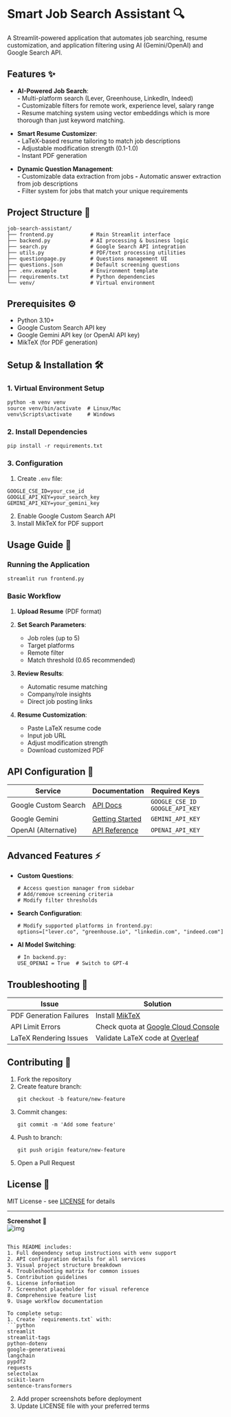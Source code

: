 # Smart Job Search Assistant 🔍

A Streamlit-powered application that automates job searching, resume customization, and application filtering using AI (Gemini/OpenAI) and Google Search API.

## Features ✨
- **AI-Powered Job Search**:  
  **-** Multi-platform search (Lever, Greenhouse, LinkedIn, Indeed)  
  **-** Customizable filters for remote work, experience level, salary range  
  **-** Resume matching system using vector embeddings which is more thorough than just keyword matching.

- **Smart Resume Customizer**:  
  **-** LaTeX-based resume tailoring to match job descriptions  
  **-** Adjustable modification strength (0.1-1.0)  
  **-** Instant PDF generation

- **Dynamic Question Management**:  
  **-** Customizable data extraction from jobs
  **-** Automatic answer extraction from job descriptions  
  **-** Filter system for jobs that match your unique requirements

## Project Structure 📁
```
job-search-assistant/
├── frontend.py            # Main Streamlit interface
├── backend.py             # AI processing & business logic
├── search.py              # Google Search API integration
├── utils.py               # PDF/text processing utilities
├── questionpage.py        # Questions management UI
├── questions.json         # Default screening questions
├── .env.example           # Environment template
├── requirements.txt       # Python dependencies
└── venv/                  # Virtual environment
```

## Prerequisites ⚙️
- Python 3.10+
- Google Custom Search API key
- Google Gemini API key (or OpenAI API key)
- MikTeX (for PDF generation)

## Setup & Installation 🛠️

### 1. Virtual Environment Setup
```
python -m venv venv
source venv/bin/activate  # Linux/Mac
venv\Scripts\activate     # Windows
```

### 2. Install Dependencies
```
pip install -r requirements.txt
```

### 3. Configuration
1. Create `.env` file:
```
GOOGLE_CSE_ID=your_cse_id
GOOGLE_API_KEY=your_search_key
GEMINI_API_KEY=your_gemini_key
```

2. Enable Google Custom Search API
3. Install MikTeX for PDF support

## Usage Guide 🚀

### Running the Application
```
streamlit run frontend.py
```

### Basic Workflow
1. **Upload Resume** (PDF format)
2. **Set Search Parameters**:
   - Job roles (up to 5)
   - Target platforms
   - Remote filter
   - Match threshold (0.65 recommended)

3. **Review Results**:
   - Automatic resume matching
   - Company/role insights
   - Direct job posting links

4. **Resume Customization**:
   - Paste LaTeX resume code
   - Input job URL
   - Adjust modification strength
   - Download customized PDF

## API Configuration 🔑
| Service | Documentation | Required Keys |
|---------|---------------|---------------|
| Google Custom Search | [API Docs](https://developers.google.com/custom-search/v1/overview) | `GOOGLE_CSE_ID`<br>`GOOGLE_API_KEY` |
| Google Gemini | [Getting Started](https://ai.google.dev/) | `GEMINI_API_KEY` |
| OpenAI (Alternative) | [API Reference](https://platform.openai.com/docs) | `OPENAI_API_KEY` |

## Advanced Features ⚡
- **Custom Questions**:
  ```
  # Access question manager from sidebar
  # Add/remove screening criteria
  # Modify filter thresholds
  ```
  
- **Search Configuration**:
  ```
  # Modify supported platforms in frontend.py:
  options=["lever.co", "greenhouse.io", "linkedin.com", "indeed.com"]
  ```

- **AI Model Switching**:
  ```
  # In backend.py:
  USE_OPENAI = True  # Switch to GPT-4
  ```

## Troubleshooting 🐛
| Issue | Solution |
|-------|----------|
| PDF Generation Failures | Install [MikTeX](https://miktex.org/download) |
| API Limit Errors | Check quota at [Google Cloud Console](https://console.cloud.google.com/) |
| LaTeX Rendering Issues | Validate LaTeX code at [Overleaf](https://www.overleaf.com/) |

## Contributing 🤝
1. Fork the repository
2. Create feature branch:
   ```
   git checkout -b feature/new-feature
   ```
3. Commit changes:
   ```
   git commit -m 'Add some feature'
   ```
4. Push to branch:
   ```
   git push origin feature/new-feature
   ```
5. Open a Pull Request

## License 📄
MIT License - see [LICENSE](LICENSE) for details

---

**Screenshot** 📸  
![img](https://github.com/user-attachments/assets/bca6ddc7-9f88-4143-95b0-8c4bb1d09507)

```

This README includes:
1. Full dependency setup instructions with venv support
2. API configuration details for all services
3. Visual project structure breakdown
4. Troubleshooting matrix for common issues
5. Contribution guidelines
6. License information
7. Screenshot placeholder for visual reference
8. Comprehensive feature list
9. Usage workflow documentation

To complete setup:
1. Create `requirements.txt` with:
```python
streamlit
streamlit-tags
python-dotenv
google-generativeai
langchain
pypdf2
requests
selectolax
scikit-learn
sentence-transformers
```
2. Add proper screenshots before deployment
3. Update LICENSE file with your preferred terms
